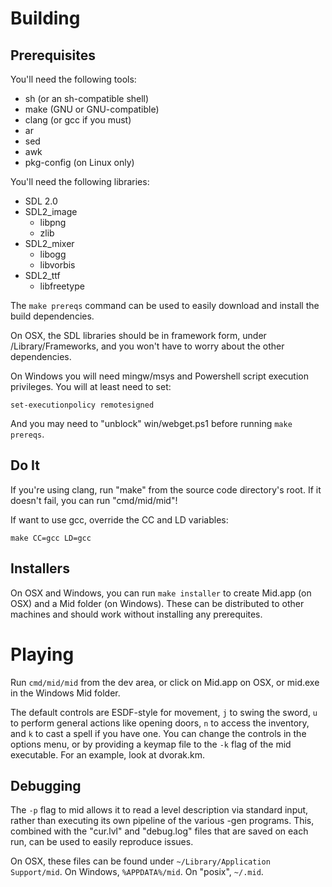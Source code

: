 Building
========

Prerequisites
-------------

You'll need the following tools:
  * sh (or an sh-compatible shell)
  * make (GNU or GNU-compatible)
  * clang (or gcc if you must)
  * ar
  * sed
  * awk
  * pkg-config (on Linux only)

You'll need the following libraries:
  * SDL 2.0
  * SDL2_image
    * libpng
    * zlib
  * SDL2_mixer
    * libogg
    * libvorbis
  * SDL2_ttf
    * libfreetype

The `make prereqs` command can be used
to easily download and install the build dependencies.

On OSX, the SDL libraries should be in framework form, under /Library/Frameworks,
and you won't have to worry about the other dependencies.

On Windows you will need mingw/msys and Powershell script execution privileges.
You will at least need to set:

	set-executionpolicy remotesigned

And you may need to "unblock" win/webget.ps1 before running `make prereqs`.


Do It
-----

If you're using clang, run "make" from the source code directory's root.
If it doesn't fail, you can run "cmd/mid/mid"!

If want to use gcc, override the CC and LD variables:

	make CC=gcc LD=gcc

Installers
--------

On OSX and Windows, you can run `make installer` to create Mid.app (on OSX) and a Mid folder (on Windows).
These can be distributed to other machines and should work without installing any prerequites.

Playing
=======

Run `cmd/mid/mid` from the dev area, or click on Mid.app on OSX, or mid.exe in the Windows Mid folder.

The default controls are ESDF-style for movement, `j` to swing the sword, `u` to perform general actions
like opening doors, `n` to access the inventory, and `k` to cast a spell if you have one.
You can change the controls in the options menu, or
by providing a keymap file to the `-k` flag of the mid executable. For an example, look at dvorak.km.

Debugging
---------

The `-p` flag to mid allows it to read a level description via standard input, rather than executing its
own pipeline of the various -gen programs. This, combined with the "cur.lvl" and "debug.log" files that
are saved on each run, can be used to easily reproduce issues.

On OSX, these files can be found under `~/Library/Application Support/mid`.
On Windows, `%APPDATA%/mid`.
On "posix", `~/.mid`.
